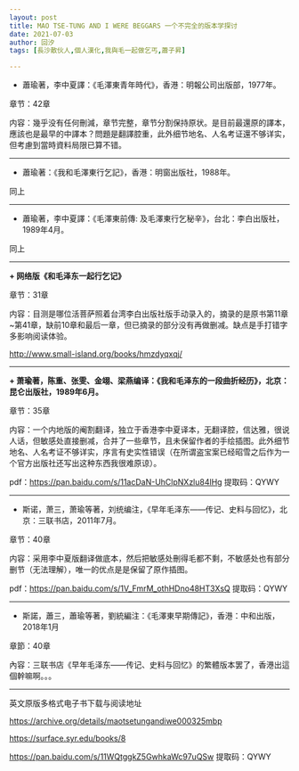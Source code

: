 ```yaml
---
layout: post
title: MAO TSE-TUNG AND I WERE BEGGARS 一个不完全的版本学探讨
date: 2021-07-03
author: 回汐
tags: [長沙散伙人,個人漢化,我與毛一起做乞丐,蕭子昇]

---
```


+ 蕭瑜著，李中夏譯：《毛澤東青年時代》，香港：明報公司出版部，1977年。

章节：42章

内容：幾乎没有任何刪減，章节完整，章节分割保持原状。是目前最還原的譯本，應該也是最早的中譯本？問題是翻譯腔重，此外细节地名、人名考证還不够详实，但考慮到當時資料局限已算不错。

* * *

+ 蕭瑜著：《我和毛澤東行乞記》，香港：明窗出版社，1988年。

同上

* * *

+ 蕭瑜著，李中夏譯：《毛澤東前傳: 及毛澤東行乞秘辛》，台北：李白出版社，1989年4月。

同上

* * *

**+ 网络版《和毛泽东一起行乞记》**

章节：31章

内容：目测是哪位活菩萨照着台湾李白出版社版手动录入的，摘录的是原书第11章~第41章，缺前10章和最后一章，但已摘录的部分没有再做删减。缺点是手打错字多影响阅读体验。

<http://www.small-island.org/books/hmzdyqxqj/>

* * *

**+ 萧瑜著，陈重、张雯、金翊、梁燕编译：《我和毛泽东的一段曲折经历》，北京：昆仑出版社，1989年6月。**

章节：35章

内容：一个内地版的阉割翻译，独立于香港李中夏译本，无翻译腔，信达雅，很说人话，但敏感处直接删减，合并了一些章节，且未保留作者的手绘插图。此外细节地名、人名考证不够详实，序言有史实性错误（在所谓盗宝案已经昭雪之后作为一个官方出版社还写出这种东西我很难原谅）。

pdf：<https://pan.baidu.com/s/11acDaN-UhClpNXzlu84lHg> 提取码：QYWY

* * *

+ 斯诺，萧三，萧瑜等著，刘统编注，《早年毛泽东——传记、史料与回忆》，北京：三联书店，2011年7月。

章节：40章

内容：采用李中夏版翻译做底本，然后把敏感处刪得毛都不剩，不敏感处也有部分删节（无法理解），唯一的优点是是保留了原作插图。

pdf：<https://pan.baidu.com/s/1V_FmrM_othHDno48HT3XsQ> 提取码：QYWY

* * *

+ 斯諾，蕭三，蕭瑜等著，劉統編注：《毛澤東早期傳記》，香港：中和出版，2018年1月

章節：40章

內容：三联书店《早年毛泽东——传记、史料与回忆》的繁體版本罢了，香港出這個幹嘛啊。。。





* * *

英文原版多格式电子书下载与阅读地址

<https://archive.org/details/maotsetungandiwe000325mbp>

<https://surface.syr.edu/books/8>

<https://pan.baidu.com/s/11WQtggkZ5GwhkaWc97uQSw> 提取码：QYWY
